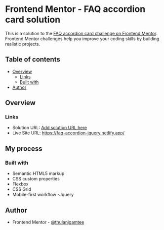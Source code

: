 # Frontend Mentor - FAQ accordion card solution

This is a solution to the [FAQ accordion card challenge on Frontend Mentor](https://www.frontendmentor.io/challenges/faq-accordion-card-XlyjD0Oam). Frontend Mentor challenges help you improve your coding skills by building realistic projects.

## Table of contents

- [Overview](#overview)
  - [Links](#links)
  - [Built with](#built-with)
- [Author](#author)

## Overview

### Links

- Solution URL: [Add solution URL here](https://your-solution-url.com)
- Live Site URL: https://faq-accordion-jquery.netlify.app/

## My process

### Built with

- Semantic HTML5 markup
- CSS custom properties
- Flexbox
- CSS Grid
- Mobile-first workflow
  -Jquery

## Author

- Frontend Mentor - [@thulanigamtee](https://www.frontendmentor.io/profile/thulanigamtee)
